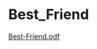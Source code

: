 # Best_Friend

[Best-Friend.pdf](https://github.com/user-attachments/files/15889917/Best-Friend.pdf)
